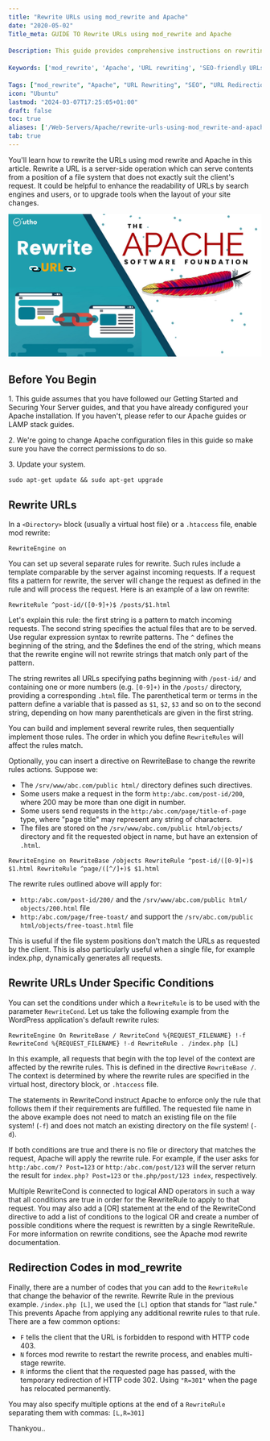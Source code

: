 ```yaml
---
title: "Rewrite URLs using mod_rewrite and Apache"
date: "2020-05-02"
Title_meta: GUIDE TO Rewrite URLs using mod_rewrite and Apache

Description: This guide provides comprehensive instructions on rewriting URLs using mod_rewrite with Apache. Learn how to configure mod_rewrite to create clean, SEO-friendly URLs, redirect traffic, and improve website structure and usability on your Apache server.

Keywords: ['mod_rewrite', 'Apache', 'URL rewriting', 'SEO-friendly URLs', 'URL redirection', 'server configuration']

Tags: ["mod_rewrite", "Apache", "URL Rewriting", "SEO", "URL Redirection", "Server Configuration"]
icon: "Ubuntu"
lastmod: "2024-03-07T17:25:05+01:00"
draft: false
toc: true
aliases: ['/Web-Servers/Apache/rewrite-urls-using-mod_rewrite-and-apache/']
tab: true
---
```


You'll learn how to rewrite the URLs using mod rewrite and Apache in this article. Rewrite a URL is a server-side operation which can serve contents from a position of a file system that does not exactly suit the client's request. It could be helpful to enhance the readability of URLs by search engines and users, or to upgrade tools when the layout of your site changes.

![](images/Rewrite-URLs-using-mod_rewrite-and-Apache_utho.jpg)

## Before You Begin

1\. This guide assumes that you have followed our Getting Started and Securing Your Server guides, and that you have already configured your Apache installation. If you haven't, please refer to our Apache guides or LAMP stack guides.

2\. We're going to change Apache configuration files in this guide so make sure you have the correct permissions to do so.

3\. Update your system.

```
sudo apt-get update && sudo apt-get upgrade
```

## Rewrite URLs

In a `<Directory>` block (usually a virtual host file) or a `.htaccess` file, enable mod rewrite:

```file {title="Apache Configuration Option" lang="aconf"}
RewriteEngine on
```

You can set up several separate rules for rewrite. Such rules include a template comparable by the server against incoming requests. If a request fits a pattern for rewrite, the server will change the request as defined in the rule and will process the request. Here is an example of a law on rewrite:

```file {title="Apache Configuration Option" lang="aconf"}
RewriteRule ^post-id/([0-9]+)$ /posts/$1.html
```

Let's explain this rule: the first string is a pattern to match incoming requests. The second string specifies the actual files that are to be served. Use regular expression syntax to rewrite patterns. The `^` defines the beginning of the string, and the $defines the end of the string, which means that the rewrite engine will not rewrite strings that match only part of the pattern.

The string rewrites all URLs specifying paths beginning with `/post-id/` and containing one or more numbers (e.g. `[0-9]+)` in the `/posts/` directory, providing a corresponding `.html` file. The parenthetical term or terms in the pattern define a variable that is passed as `$1`, `$2`, `$3` and so on to the second string, depending on how many parentheticals are given in the first string.

You can build and implement several rewrite rules, then sequentially implement those rules. The order in which you define `RewriteRules` will affect the rules match.

Optionally, you can insert a directive on RewriteBase to change the rewrite rules actions. Suppose we:

- The `/srv/www/abc.com/public html/` directory defines such directives.
- Some users make a request in the form `http:/abc.com/post-id/200`, where 200 may be more than one digit in number.
- Some users send requests in the `http:/abc.com/page/title-of-page` type, where "page title" may represent any string of characters.
- The files are stored on the `/srv/www/abc.com/public html/objects/` directory and fit the requested object in name, but have an extension of `.html`.

```file {title="Apache Configuration Option" lang="aconf"}
RewriteEngine on RewriteBase /objects RewriteRule ^post-id/([0-9]+)$ $1.html RewriteRule ^page/([^/]+)$ $1.html
```

The rewrite rules outlined above will apply for:

- `http:/abc.com/post-id/200/` and the `/srv/www/abc.com/public html/ objects/200.html` file
- `http:/abc.com/page/free-toast/` and support the `/srv/abc.com/public html/objects/free-toast.html` file

This is useful if the file system positions don't match the URLs as requested by the client. This is also particularly useful when a single file, for example index.php, dynamically generates all requests.

## Rewrite URLs Under Specific Conditions

You can set the conditions under which a `RewriteRule` is to be used with the parameter `RewriteCond`. Let us take the following example from the WordPress application's default rewrite rules:

```file {title="Apache Configuration Option for WordPress" lang="aconf"}
RewriteEngine On RewriteBase / RewriteCond %{REQUEST_FILENAME} !-f RewriteCond %{REQUEST_FILENAME} !-d RewriteRule . /index.php [L]
```

In this example, all requests that begin with the top level of the context are affected by the rewrite rules. This is defined in the directive `RewriteBase /`. The context is determined by where the rewrite rules are specified in the virtual host, directory block, or `.htaccess` file.

The statements in RewriteCond instruct Apache to enforce only the rule that follows them if their requirements are fulfilled. The requested file name in the above example does not need to match an existing file on the file system! (`-f`) and does not match an existing directory on the file system! (`-d`).

If both conditions are true and there is no file or directory that matches the request, Apache will apply the rewrite rule. For example, if the user asks for `http:/abc.com/? Post=123` or `http:/abc.com/post/123` will the server return the result for `index.php? Post=123` or `the.php/post/123 index`, respectively.

Multiple RewriteCond is connected to logical AND operators in such a way that all conditions are true in order for the RewriteRule to apply to that request. You may also add a \[OR\] statement at the end of the RewriteCond directive to add a list of conditions to the logical OR and create a number of possible conditions where the request is rewritten by a single RewriteRule. For more information on rewrite conditions, see the Apache mod rewrite documentation.

## Redirection Codes in mod\_rewrite

Finally, there are a number of codes that you can add to the `RewriteRule` that change the behavior of the rewrite. Rewrite Rule in the previous example. `/index.php [L]`, we used the `[L]` option that stands for "last rule." This prevents Apache from applying any additional rewrite rules to that rule. There are a few common options:

- `F` tells the client that the URL is forbidden to respond with HTTP code 403.
- `N` forces mod rewrite to restart the rewrite process, and enables multi-stage rewrite.
- `R` informs the client that the requested page has passed, with the temporary redirection of HTTP code 302. Using `"R=301"` when the page has relocated permanently.

You may also specify multiple options at the end of a `RewriteRule` separating them with commas: `[L,R=301]`

Thankyou..
